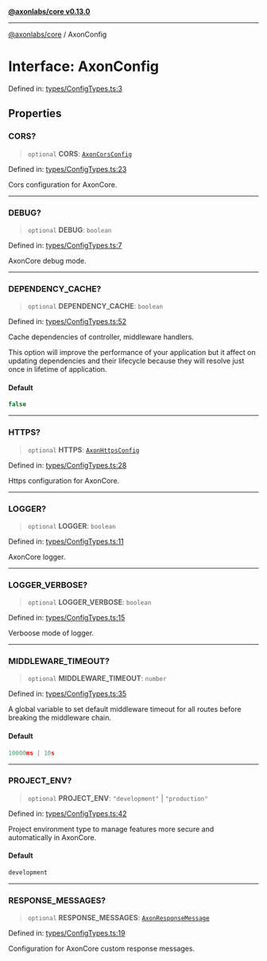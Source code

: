 [**@axonlabs/core v0.13.0**](../README.md)

***

[@axonlabs/core](../globals.md) / AxonConfig

# Interface: AxonConfig

Defined in: [types/ConfigTypes.ts:3](https://github.com/AxonJsLabs/AxonJs/blob/407e35cea641a89da71a37171ebae2edf17c9012/src/types/ConfigTypes.ts#L3)

## Properties

### CORS?

> `optional` **CORS**: [`AxonCorsConfig`](AxonCorsConfig.md)

Defined in: [types/ConfigTypes.ts:23](https://github.com/AxonJsLabs/AxonJs/blob/407e35cea641a89da71a37171ebae2edf17c9012/src/types/ConfigTypes.ts#L23)

Cors configuration for AxonCore.

***

### DEBUG?

> `optional` **DEBUG**: `boolean`

Defined in: [types/ConfigTypes.ts:7](https://github.com/AxonJsLabs/AxonJs/blob/407e35cea641a89da71a37171ebae2edf17c9012/src/types/ConfigTypes.ts#L7)

AxonCore debug mode.

***

### DEPENDENCY\_CACHE?

> `optional` **DEPENDENCY\_CACHE**: `boolean`

Defined in: [types/ConfigTypes.ts:52](https://github.com/AxonJsLabs/AxonJs/blob/407e35cea641a89da71a37171ebae2edf17c9012/src/types/ConfigTypes.ts#L52)

Cache dependencies of controller, middleware handlers.

This option will improve the performance of your application but it affect on
updating dependencies and their lifecycle because they will resolve just once in lifetime of application.

#### Default

```ts
false
```

***

### HTTPS?

> `optional` **HTTPS**: [`AxonHttpsConfig`](../type-aliases/AxonHttpsConfig.md)

Defined in: [types/ConfigTypes.ts:28](https://github.com/AxonJsLabs/AxonJs/blob/407e35cea641a89da71a37171ebae2edf17c9012/src/types/ConfigTypes.ts#L28)

Https configuration for AxonCore.

***

### LOGGER?

> `optional` **LOGGER**: `boolean`

Defined in: [types/ConfigTypes.ts:11](https://github.com/AxonJsLabs/AxonJs/blob/407e35cea641a89da71a37171ebae2edf17c9012/src/types/ConfigTypes.ts#L11)

AxonCore logger.

***

### LOGGER\_VERBOSE?

> `optional` **LOGGER\_VERBOSE**: `boolean`

Defined in: [types/ConfigTypes.ts:15](https://github.com/AxonJsLabs/AxonJs/blob/407e35cea641a89da71a37171ebae2edf17c9012/src/types/ConfigTypes.ts#L15)

Verboose mode of logger.

***

### MIDDLEWARE\_TIMEOUT?

> `optional` **MIDDLEWARE\_TIMEOUT**: `number`

Defined in: [types/ConfigTypes.ts:35](https://github.com/AxonJsLabs/AxonJs/blob/407e35cea641a89da71a37171ebae2edf17c9012/src/types/ConfigTypes.ts#L35)

A global variable to set default middleware timeout for all routes before breaking the middleware chain.

#### Default

```ts
10000ms | 10s
```

***

### PROJECT\_ENV?

> `optional` **PROJECT\_ENV**: `"development"` \| `"production"`

Defined in: [types/ConfigTypes.ts:42](https://github.com/AxonJsLabs/AxonJs/blob/407e35cea641a89da71a37171ebae2edf17c9012/src/types/ConfigTypes.ts#L42)

Project environment type to manage features more secure and automatically in AxonCore.

#### Default

```ts
development
```

***

### RESPONSE\_MESSAGES?

> `optional` **RESPONSE\_MESSAGES**: [`AxonResponseMessage`](AxonResponseMessage.md)

Defined in: [types/ConfigTypes.ts:19](https://github.com/AxonJsLabs/AxonJs/blob/407e35cea641a89da71a37171ebae2edf17c9012/src/types/ConfigTypes.ts#L19)

Configuration for AxonCore custom response messages.
